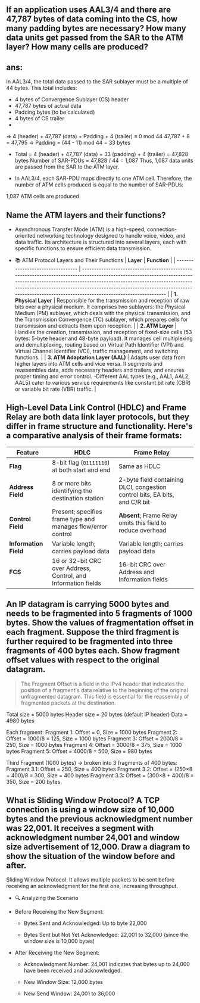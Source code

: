 ## If an application uses AAL3/4 and there are 47,787 bytes of data coming into the CS, how many padding bytes are necessary? How many data units get passed from the SAR to the ATM layer? How many cells are produced?
ans:
---
In AAL3/4, the total data passed to the SAR sublayer must be a multiple of 44 bytes. This total includes:

- 4 bytes of Convergence Sublayer (CS) header
- 47,787 bytes of actual data
- Padding bytes (to be calculated)
- 4 bytes of CS trailer
- 
=> 
4 (header) + 47,787 (data) + Padding + 4 (trailer) ≡ 0 mod 44
47,787 + 8 = 47,795
=> Padding = (44 - 11) mod 44 = 33 bytes

- Total = 4 (header) + 47,787 (data) + 33 (padding) + 4 (trailer) = 47,828 bytes
Number of SAR-PDUs = 47,828 / 44 = 1,087
Thus, 1,087 data units are passed from the SAR to the ATM layer.

- In AAL3/4, each SAR-PDU maps directly to one ATM cell. Therefore, the number of ATM cells produced is equal to the number of SAR-PDUs:

1,087 ATM cells are produced.


## Name the ATM layers and their functions?
- Asynchronous Transfer Mode (ATM) is a high-speed, connection-oriented networking technology designed to handle voice, video, and data traffic. Its architecture is structured into several layers, each with specific functions to ensure efficient data transmission.

- 📚 ATM Protocol Layers and Their Functions
| **Layer**                         | **Function**                                                                                                                                                                                                                                                                                                                                |
| --------------------------------- | ------------------------------------------------------------------------------------------------------------------------------------------------------------------------------------------------------------------------------------------------------------------------------------------------------------------------------------------- |
| **1. Physical Layer**             | Responsible for the transmission and reception of raw bits over a physical medium. It comprises two sublayers: the Physical Medium (PM) sublayer, which deals with the physical transmission, and the Transmission Convergence (TC) sublayer, which prepares cells for transmission and extracts them upon reception.                       |
| **2. ATM Layer**                  | Handles the creation, transmission, and reception of fixed-size cells (53 bytes: 5-byte header and 48-byte payload). It manages cell multiplexing and demultiplexing, routing based on Virtual Path Identifier (VPI) and Virtual Channel Identifier (VCI), traffic management, and switching functions.                                     |
| **3. ATM Adaptation Layer (AAL)** | Adapts user data from higher layers into ATM cells and vice versa. It segments and reassembles data, adds necessary headers and trailers, and ensures proper timing and error control. -Different AAL types (e.g., AAL1, AAL2, AAL5) cater to various service requirements like constant bit rate (CBR) or variable bit rate (VBR) traffic. |

## High-Level Data Link Control (HDLC) and Frame Relay are both data link layer protocols, but they differ in frame structure and functionality. Here's a comparative analysis of their frame formats:

| **Feature**           | **HDLC**                                                       | **Frame Relay**                                                             |                                                                                                                                                                    |
| --------------------- | -------------------------------------------------------------- | --------------------------------------------------------------------------- | ------------------------------------------------------------------------------------------------------------------------------------------------------------------ |
| **Flag**              | 8-bit flag (`01111110`) at both start and end                  | Same as HDLC                                                                |                                                                                                                                                                    |
| **Address Field**     | 8 or more bits identifying the destination station             | 2-byte field containing DLCI, congestion control bits, EA bits, and C/R bit |                                                                                                                                                                    |
| **Control Field**     | Present; specifies frame type and manages flow/error control   | **Absent**; Frame Relay omits this field to reduce overhead                 |                                                                                                                                                                    |
| **Information Field** | Variable length; carries payload data                          | Variable length; carries payload data                                       |                                                                                                                                                                    |
| **FCS**               | 16 or 32-bit CRC over Address, Control, and Information fields | 16-bit CRC over Address and Information fields                              | 

## An IP datagram is carrying 5000 bytes and needs to be fragmented into 5 fragments of 1000 bytes. Show the values of fragmentation offset in each fragment. Suppose the third fragment is further required to be fragmented into three fragments of 400 bytes each. Show fragment offset values with respect to the original datagram.

> The Fragment Offset is a field in the IPv4 header that indicates the position of a fragment's data relative to the beginning of the original unfragmented datagram. This field is essential for the reassembly of fragmented packets at the destination.

Total size = 5000 bytes
Header size = 20 bytes (default IP header)
Data = 4980 bytes

Each fragment:
Fragment 1: Offset = 0, Size = 1000 bytes
Fragment 2: Offset = 1000/8 = 125, Size = 1000 bytes
Fragment 3: Offset = 2000/8 = 250, Size = 1000 bytes
Fragment 4: Offset = 3000/8 = 375, Size = 1000 bytes
Fragment 5: Offset = 4000/8 = 500, Size = 980 bytes

Third Fragment (1000 bytes) → broken into 3 fragments of 400 bytes:
Fragment 3.1: Offset = 250, Size = 400 bytes
Fragment 3.2: Offset = (250×8 + 400)/8 = 300, Size = 400 bytes
Fragment 3.3: Offset = (300×8 + 400)/8 = 350, Size = 200 bytes


## What is Sliding Window Protocol? A TCP connection is using a window size of 10,000 bytes and the previous acknowledgment number was 22,001. It receives a segment with acknowledgment number 24,001 and window size advertisement of 12,000. Draw a diagram to show the situation of the window before and after.

Sliding Window Protocol: It allows multiple packets to be sent before receiving an acknowledgment for the first one, increasing throughput.

- 🔍 Analyzing the Scenario
 - Before Receiving the New Segment:

    - Bytes Sent and Acknowledged: Up to byte 22,000

    - Bytes Sent but Not Yet Acknowledged: 22,001 to 32,000 (since the window size is 10,000 bytes)

 - After Receiving the New Segment:

    - Acknowledgment Number: 24,001 indicates that bytes up to 24,000 have been received and acknowledged.

    - New Window Size: 12,000 bytes

    - New Send Window: 24,001 to 36,000